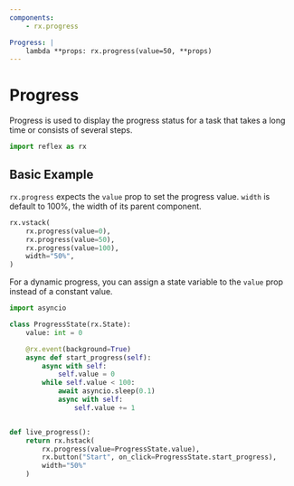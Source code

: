 ```yaml
---
components:
    - rx.progress

Progress: |
    lambda **props: rx.progress(value=50, **props)
---
```


# Progress

Progress is used to display the progress status for a task that takes a long time or consists of several steps.

```python exec
import reflex as rx
```
## Basic Example

`rx.progress` expects the `value` prop to set the progress value.
`width` is default to 100%, the width of its parent component.

```python demo
rx.vstack(
    rx.progress(value=0),
    rx.progress(value=50),
    rx.progress(value=100),
    width="50%",
)
```

For a dynamic progress, you can assign a state variable to the `value` prop instead of a constant value.

```python demo exec
import asyncio

class ProgressState(rx.State):
    value: int = 0

    @rx.event(background=True)
    async def start_progress(self):
        async with self:
            self.value = 0
        while self.value < 100:
            await asyncio.sleep(0.1)
            async with self:
                self.value += 1


def live_progress():
    return rx.hstack(
        rx.progress(value=ProgressState.value), 
        rx.button("Start", on_click=ProgressState.start_progress),
        width="50%"
    )
```
